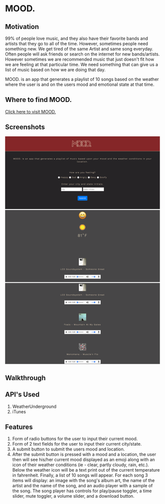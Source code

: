 # MOOD.

## Motivation
99% of people love music, and they also have their favorite bands and artists that they go to all of the time. However, sometimes people need something new. We get tired of the same Artist and same song everyday. Often people will ask friends or search on the internet for new bands/artists. However sometimes we are recommended music that just doesn't fit how we are feeling at that particular time. We need something that can give us a list of music based on how we are doing that day.

MOOD. is an app that generates a playlist of 10 songs based on the weather where the user is and on the users mood and emotional state at that time.

## Where to find MOOD.
[Click here to visit MOOD.](https://mood-q1.firebaseapp.com/)

## Screenshots
![alt text](public/images/frontPage.png "Front Page")
![alt text](public/images/resultsPage.png "Results Page")
![alt text](public/images/playlistPage.png "Playlist Page")

## Walkthrough


## API's Used
1. WeatherUnderground
2. iTunes

## Features
1. Form of radio buttons for the user to input their current mood.
2. Form of 2 text fields for the user to input their current city/state.
3. A submit button to submit the users mood and location.
4. After the submit button is pressed with a mood and a location, the user then will see his/her current mood displayed as an emoji along with an icon of their weather conditions (ie - clear, partly cloudy, rain, etc.). Below the weather icon will be a text print out of the current temperature in fahrenheit. Finally, a list of 10 songs will appear. For each song 3 items will display: an image with the song's album art, the name of the artist and the name of the song, and an audio player with a sample of the song. The song player has controls for play/pause toggler, a time slider, mute toggler, a volume slider, and a download button.
